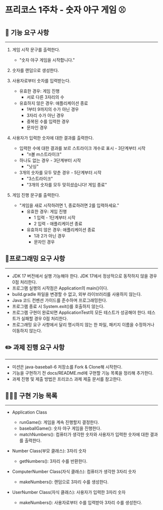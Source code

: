 # 프리코스 1주차 - 숫자 야구 게임 ⚾️

## 🚀 기능 요구 사항

---

1. 게임 시작 문구를 출력한다.
    - "숫자 야구 게임을 시작합니다."

2. 숫자를 랜덤으로 생성한다.

3. 사용자로부터 숫자를 입력받는다.
    - 유효한 경우: 게임 진행
        - 서로 다른 3자리의 수
    - 유효하지 않은 경우: 애플리케이션 종료
        - 1부터 9까지의 수가 아닌 경우
        - 3자리 수가 아닌 경우
        - 중복된 수를 입력한 경우
        - 문자인 경우

4. 사용자가 입력한 숫자에 대한 결과를 출력한다.
    - 입력한 수에 대한 결과를 보르 스트라이크 개수로 표시 - 3단계부터 시작
        - "n볼 m스트라이크"
    - 하나도 없는 경우 - 3단계부터 시작
        - "낫싱"
    - 3개의 숫자를 모두 맞춘 경우 - 5단계부터 시작
        - "3스트라이크"
        - "3개의 숫자를 모두 맞히셨습니다! 게임 종료"

5. 게임 진행 문구를 출력한다.
    - "게임을 새로 시작하려면 1, 종료하려면 2를 입력하세요."
        - 유효한 경우: 게임 진행
            - 1 입력 - 1단계부터 시작
            - 2 입력 - 애플리케이션 종료
        - 유효하지 않은 경우: 애플리케이션 종료
            - 1과 2가 아닌 경우
            - 문자인 경우

## 🎯프로그래밍 요구 사항

---

- JDK 17 버전에서 실행 가능해야 한다. JDK 17에서 정상적으로 동작하지 않을 경우 0점 처리한다.
- 프로그램 실행의 시작점은 Application의 main()이다.
- build.gradle 파일을 변경할 수 없고, 외부 라이브러리를 사용하지 않는다.
- Java 코드 컨벤션 가이드를 준수하며 프로그래밍한다.
- 프로그램 종료 시 System.exit()를 호출하지 않는다.
- 프로그램 구현이 완료되면 ApplicationTest의 모든 테스트가 성공해야 한다. 테스트가 실패할 경우 0점 처리한다.
- 프로그래밍 요구 사항에서 달리 명시하지 않는 한 파일, 패키지 이름을 수정하거나 이동하지 않는다.

## ✏️ 과제 진행 요구 사항

---

- 미션은 java-baseball-6 저장소를 Fork & Clone해 시작한다.
- 기능을 구현하기 전 docs/README.md에 구현할 기능 목록을 정리해 추가한다.
- 과제 진행 및 제출 방법은 프리코스 과제 제출 문서를 참고한다.

## 👩🏻‍💻️ 구현 기능 목록

---

- Application Class
    - runGame(): 게임을 계속 진행할지 결정한다.
    - baseballGame(): 숫자 야구 게임을 진행한다.
    - matchNumbers(): 컴퓨터가 생각한 숫자와 사용자가 입력한 숫자에 대한 결과를 출력한다.

- Number Class(부모 클래스): 3자리 숫자
    - getNumbers(): 3자리 수를 반환한다.

- ComputerNumber Class(자식 클래스): 컴퓨터가 생각한 3자리 숫자
    - makeNumbers(): 랜덤으로 3자리 수를 생성한다.

- UserNumber Class(자식 클래스): 사용자가 입력한 3자리 숫자
    - makeNumbers(): 사용자로부터 수를 입력받아 3자리 수를 생성한다.
